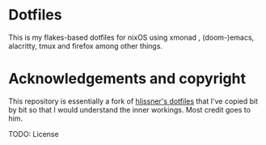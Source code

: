 # Dotfiles

This is my flakes-based dotfiles for nixOS using xmonad , (doom-)emacs, alacritty, tmux and firefox among other things.

# Acknowledgements and copyright

This repository is essentially a fork of [hlissner's dotfiles](https://github.com/hlissner/dotfiles/) that I've copied bit by bit so that I would understand the inner workings. Most credit goes to him.

TODO: License

